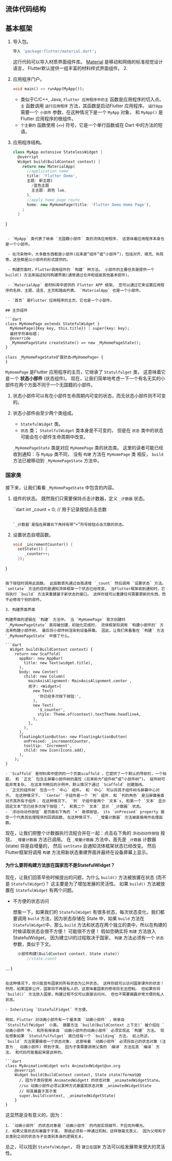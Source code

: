 ## 流体代码结构

## 基本框架

1. 导入包。

   ```dart
   导入 'package:flutter/material.dart';
   ```

   这行代码可以导入材质界面组件库。 [Material](https://material.io/guidelines) 是移动和网络的标准视觉设计语言， Flutter默认提供一组丰富的材料样式界面组件。 2.

2. 应用程序门户。

   ```dart
   void main() => runApp(MyApp());
   ```

    - 类似于C/C++, Java, `Flutter 应用程序中的主` 函数是应用程序的切入点。 `主` 函数调用 `运行应用程序` 方法，其函数是启动Flutter 应用程序。 `运行App` 需要一个 `小部件` 参数，在这种情况下是一个 `MyApp` 对象， 和 `MyApp()` 是 Flutter 应用程序的根组件。
    - `个主要的` 函数使用 (`=>`) 符号，它是一个单行函数或在 Dart 中的方法的短语。

3. 应用程序结构。

   ```dart
   class MyApp extensive StatelessWidget }
     @overript
     Widget build(BuildContext context) }
       return new MaterialApp(
         //application name  
         title: 'Flutter Demo', 
         主题: 新主题(
           /蓝色主题  
           主主题: 颜色 lue,
         ),
         //apply home page route  
         home: new MyHomePage(title: 'Flutter Demo Home Page'),
       ;
     }
}
   ```

    - `MyApp` 类代表了继承 `无国籍小部件` 类的流体应用程序， 这意味着应用程序本身也是一个小部件。

    - 在污染物中，大多数东西都是小部件(后来是“组件”或“小部件”)，包括对齐、填充、布局等，这些都是以小部件的形式提供的。

    - 构建页面时，Flutter调用组件的 `构建` 种方法。 小部件的主要任务是提供一个 build() 方法来描述如何构建界面(通常通过合并和组装其他基本部件)。

    - `MaterialApp` 是材料库中提供的 Flutter APP 框架。 您可以通过它来设置应用程序的名称、主题、语言、主页和路由列表。 `MaterialApp` 也是一个小部件。

    - `首页` 是Flutter 应用程序的主页，它也是一个小部件。

## 主页组件

   ```dart
   class MyHomePage extends StatefulWidget }
     MyHomePage({Key key, this.title}) : super(key: key);
     最终字符串标题；
     @override
     _MyHomePageState createState() => new _MyHomePageState();
   }

   class _MyHomePageState扩展状态<MyHomePage> {
   }
   ```

`MyHomePage` 是Flutter 应用程序的主页，它继承了 `Statulfulget` 类， 这意味着它是一个 **状态小部件** (状态组件)。 现在，让我们简单地考虑一下一个有名无实的小部件在两个方面不同于一个无国籍的小部件。

1. 状态小部件可以有在小部件生命周期内可变的状态，而无状态小部件则不可变的。

2. 状态小部件由至少两个类组成。
    - `StatefulWidget` 类。
    - `状态` 类； `StatelfulWidget` 类本身是不可变的， 但是在 `状态` 类中的状态可能会在小部件生命周期中改变。

   `_MyHomePageState` 类是对应 `MyHomePage` 类的状态类。 这里的读者可能已经收到通知：与 `MyApp` 类不同， 没有 `构建` 方法在 `MyHomePage` 类 相反， `build` 方法已被移动到 `_MyHomePageState` 方法中。

### 国家类

接下来，让我们看看 `_MyHomePageState` 中包含的内容。

1. 组件的状态。 既然我们只需要保持点击计数器，定义 `_计数器` 状态。

   ``dart int _count = 0; // 用于记录按钮点击总数
   ```

   `_计数器`是指在屏幕右下角持有带“+”符号按钮点击次数的状态。

2. 设置状态自增函数。

   ```dart
   void _incrementCounter() {
     setState(() {
        _counter++;
     });
}
   ```

   按下按钮时调用此函数。 此函数首先通过自我递增 `_count` 然后调用 `设置状态` 方法。 `settate` 方法的目的是通知流体框架一个状态已经改变。 当Flutter框架收到通知时，它将执行 `build` 方法来重建基于新状态的接口。 这样你就可以重建任何需要更新的东西，而不必修改个别的部件。

3. 构建界面界面

   构建界面的逻辑在 `构建` 方法中。 当 `MyHomePage` 首次创建时 `_MyHomePageState` 类将被创建，初始化完成时， 流体框架将调用 `构建小部件的` 方法来构建小部件树， 最后将小部件树渲染到设备屏幕。 因此，让我们来看看在 `构建` 方法 `_MyHomePageState` 中做了什么。

   ```dart
     Widget build(BuildContext context) {
       return new Scaffold(
         appBar: new AppBar(
           title: new Text(widget.title),
         ),
         body: new Center(
           child: new Column(
             mainAxisAlignment: MainAxisAlignment.center ,
             孩子: <Widget>[
               new Text(
                 '你已经多次按下按钮:',
               ),
               new Text(
                 '$_counter',
                 style: Theme.of(context).textTheme.headline4,
               ),
             ],
           ),
         ),
         floatingActionButton: new FloatingActionButton(
           onPressed: _incrementCounter,
           tooltip: 'Increment',
           child: new Icon(Icons.add),
         ),
       );
}
   ```

    - `Scaffold` 是材料库中提供的一个页面scaffold ，它提供了一个默认的导航栏，一个标题， 和 `正文` 包含主屏幕小部件树的属性 (后来称为“组件树”或“小部件树”)。 组件树可能非常复杂。 在这本书稍后的示例中，默认情况下通过 `Scaffold` 创建路线。
    - `正文的组件树` 包含一个 `中心` 组件。 和 `中心` 可以将其子组件树与屏幕中心对齐。 在这种情况下， `Center` 子组件是一个 `列` 组件. 和 `列的角色` 是沿屏幕垂直对齐其所有子组件； 在这种情况下， `列` 子组件是两个 `文本`s, 和第一个 `文本` 显示固定文本“您已经多次按下按钮：”， 和第二个 `文本` 显示 `_计数器` 状态。
    - `浮动动动作按钮` 是页面右下角的 `+` 悬停按钮， its `onPressed` property 接受一个代表其处理程序的回调函数, 在这种情况下， `_增量计数器` 方法被直接用作处理函数。

现在，让我们把整个计数器执行流程合并在一起：点击右下角的 `浮动动动作按钮` 按钮， `_增量计数器` 方法已调用。 在 `_增量计数器` 方法中，首先是 `_计数器` 计数器(state) 将是自增量的， 然后 `setState` 会通知流体框架状态已经改变。 然后Flutter框架将调用 `构建` 方法用新状态重建界面并最终在设备屏幕上显示。

#### 为什么要将构建方法放在国家而不是StatefulWidget？

现在，让我们回答早些时候提出的问题，为什么 `build()` 方法被放置在状态 (而不是 `StatefulWidget`)？ 这主要是为了增加发展的灵活性。 如果 `build()` 方法被放置在 `StatefulWidget` 有两个问题。

- 不方便的状态访问

  想象一下，如果我们的 `StatefulWidget` 有很多状态，每次状态变化，我们都要调用 `build` 方法，因为状态存储在 State 中，如果 `build` 方法在 `StatefulWidget`中，那么 `build` 方法和状态在两个独立的类中，所以在构建的时候读取状态会很不方便！ 可能很不方便！ 假如您确实将 `构建` 方法放入StatefulWidget， 因为建立UI的过程取决于国家， `构建` 方法必须有一个 `状态` 参数，类似于下文。

  ```dart
    小部件构建(BuildContext context, State state)}
        //state.count
...
    }
  ```

  在这种情况下，你只能宣布国家的所有状态为公开状态。 这样你就可以访问国家课外的状态！ 然而，如果国家公开，国家将不再是私人的，这意味着国家的修改将无法控制。 但如果你将 `build()` 方法放入国家，构建过程不仅可以直接访问州。 但也不需要揭露非常方便的私人状态。

- Inheriting `StatefulFidget` 不方便。

  例如，Flutter 对动画小部件有一个基本类 `动画小部件` ，继承自 `StatulfulfWidget` 小类。 摘要方法 `build(BuildContext 上下文)` 被介绍在 `动画小部件`中， 和所有继承自 `动画小部件的动画小部件` 必须实现此 `构建` 方法。 现在想象如果 `Statulfulfulget` 类已经有一个 `building` 方法， 如上所述， `build` 方法需要接收一个状态对象， 这意味着 `动画小部件` 必须将自己的状态对象 (注意为 _ 动画小部件) 转到子类， 因为子类需要调用父类的 `编译` 方法在其 `编译` 方法， 和代码可能看起来是这样的。

  ```dart
  class MyAnimationWidget exts AnimatedWidget@un.org
      @overript
      Widget build(BuildContext context, State state)format@@
        /，因为子类将使用 AnimatedWidgett 的状态对象 _animatedWidgetState。
        //so 动画小部件必须以某种方式暴露其状态对象 _animatedWidgetState
        // 将其暴露于其子类   
        super.build(context, _animatedWidgetState)
      }
}
  ```

  这显然是没有意义的，因为：

    1. `动画小部件` 的状态对象是 `动画小部件` 的内部实现细节，不应向外曝光。
    2. 如果父类状态将暴露于子类， 那就必须有一种通过机制，这样做毫无意义， 因为父母和子女类别之间的状态与子女类别本身的逻辑无关。

总之，可以找到 `StatefulWidget`， 将 `建立在国家` 方法可以给发展带来很大的灵活性。
